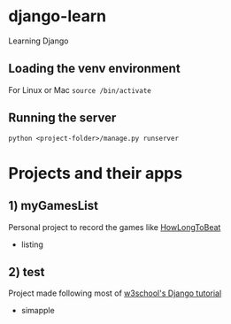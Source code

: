 # django-learn
Learning Django

## Loading the venv environment
For Linux or Mac
`source /bin/activate`

## Running the server
`python <project-folder>/manage.py runserver` 

# Projects and their apps

## 1) myGamesList
Personal project to record the games like [HowLongToBeat](https://howlongtobeat.com/)

* listing

## 2) test
Project made following most of [w3school's Django tutorial](https://www.w3schools.com/django/index.php)
	
* simapple
